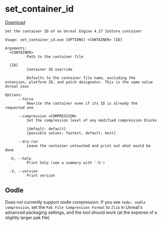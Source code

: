 # set_container_id
[Download](https://github.com/rtkzboss/tools/releases/latest/download/set_container_id.exe)
```
Set the container ID of an Unreal Engine 4.27 IoStore container

Usage: set_container_id.exe [OPTIONS] <CONTAINER> [ID]

Arguments:
  <CONTAINER>
          Path to the container file

  [ID]
          Container ID override

          Defaults to the container file name, excluding the extension, platform ID, and patch designator. This is the same value Unreal uses

Options:
      --force
          Rewrite the container even if its ID is already the requested one

      --compression <COMPRESSION>
          Set the compression level of any modified compression blocks

          [default: default]
          [possible values: fastest, default, best]

      --dry-run
          Leave the container untouched and print out what would be done

  -h, --help
          Print help (see a summary with '-h')

  -V, --version
          Print version
```

## Oodle
Does not currently support oodle compression. If you see `todo: oodle compression`, set the `Pak File Compression Format` to `Zlib` in Unreal's advanced packaging settings, and the tool should work (at the expense of a slightly larger pak file). 

